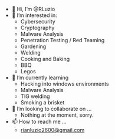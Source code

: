- 👋 Hi, I’m @RLuzio
- 👀 I’m interested in:
  * Cybersecurity
  * Cryptography
  * Malware Analysis
  * Penetration Testing / Red Teaming
  * Gardening 
  * Welding
  * Cooking and Baking
  * BBQ
  * Legos
- 🌱 I’m currently learning
  * Hacking into windows environments
  * Malware Analysis
  * TIG welding
  * Smoking a brisket
- 💞️ I’m looking to collaborate on ...
  * Nothing at the moment, sorry. 
- 📫 How to reach me ...
  * rianluzio2600@gmail.com
